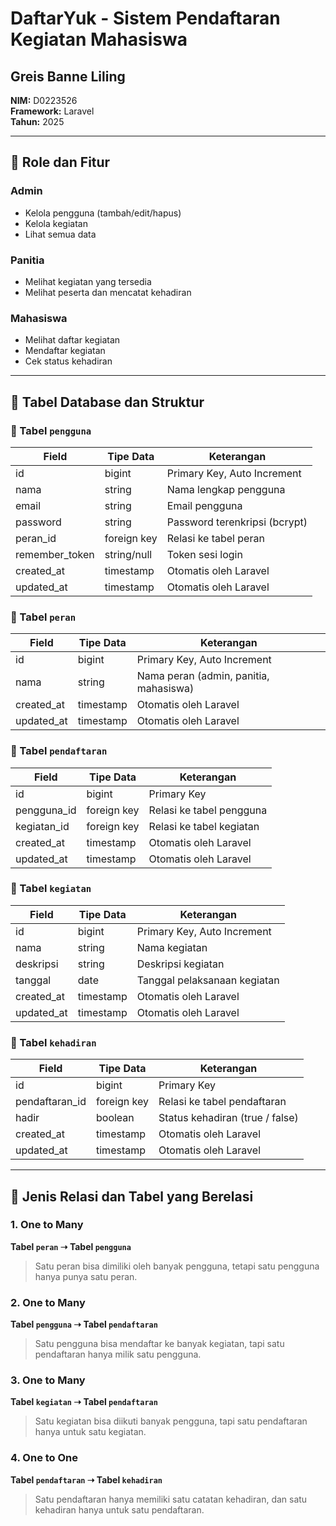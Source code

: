 # DaftarYuk - Sistem Pendaftaran Kegiatan Mahasiswa

## Greis Banne Liling  
**NIM:** D0223526  
**Framework:** Laravel  
**Tahun:** 2025

---

## 🎯 Role dan Fitur

### Admin
- Kelola pengguna (tambah/edit/hapus)
- Kelola kegiatan
- Lihat semua data

### Panitia
- Melihat kegiatan yang tersedia
- Melihat peserta dan mencatat kehadiran

### Mahasiswa
- Melihat daftar kegiatan
- Mendaftar kegiatan
- Cek status kehadiran

---

## 🧩 Tabel Database dan Struktur

### 🔹 Tabel `pengguna`

| Field          | Tipe Data   | Keterangan                               |
|----------------|-------------|------------------------------------------|
| id             | bigint      | Primary Key, Auto Increment              |
| nama           | string      | Nama lengkap pengguna                    |
| email          | string      | Email pengguna                           |
| password       | string      | Password terenkripsi (bcrypt)           |
| peran_id       | foreign key | Relasi ke tabel peran                    |
| remember_token | string/null | Token sesi login                         |
| created_at     | timestamp   | Otomatis oleh Laravel                    |
| updated_at     | timestamp   | Otomatis oleh Laravel                    |

### 🔹 Tabel `peran`

| Field      | Tipe Data | Keterangan                           |
|------------|-----------|--------------------------------------|
| id         | bigint    | Primary Key, Auto Increment          |
| nama       | string    | Nama peran (admin, panitia, mahasiswa) |
| created_at | timestamp | Otomatis oleh Laravel                |
| updated_at | timestamp | Otomatis oleh Laravel                |

### 🔹 Tabel `pendaftaran`

| Field        | Tipe Data   | Keterangan                         |
|--------------|-------------|------------------------------------|
| id           | bigint      | Primary Key                        |
| pengguna_id  | foreign key | Relasi ke tabel pengguna           |
| kegiatan_id  | foreign key | Relasi ke tabel kegiatan           |
| created_at   | timestamp   | Otomatis oleh Laravel              |
| updated_at   | timestamp   | Otomatis oleh Laravel              |

### 🔹 Tabel `kegiatan`

| Field      | Tipe Data | Keterangan                         |
|------------|-----------|------------------------------------|
| id         | bigint    | Primary Key, Auto Increment        |
| nama       | string    | Nama kegiatan                      |
| deskripsi  | string    | Deskripsi kegiatan                 |
| tanggal    | date      | Tanggal pelaksanaan kegiatan      |
| created_at | timestamp | Otomatis oleh Laravel              |
| updated_at | timestamp | Otomatis oleh Laravel              |

### 🔹 Tabel `kehadiran`

| Field           | Tipe Data   | Keterangan                            |
|------------------|-------------|----------------------------------------|
| id               | bigint      | Primary Key                            |
| pendaftaran_id   | foreign key | Relasi ke tabel pendaftaran            |
| hadir            | boolean     | Status kehadiran (true / false)        |
| created_at       | timestamp   | Otomatis oleh Laravel                  |
| updated_at       | timestamp   | Otomatis oleh Laravel                  |

---

## 🔗 Jenis Relasi dan Tabel yang Berelasi

### 1. One to Many  
**Tabel `peran` ➝ Tabel `pengguna`**  
> Satu peran bisa dimiliki oleh banyak pengguna, tetapi satu pengguna hanya punya satu peran.

### 2. One to Many  
**Tabel `pengguna` ➝ Tabel `pendaftaran`**  
> Satu pengguna bisa mendaftar ke banyak kegiatan, tapi satu pendaftaran hanya milik satu pengguna.

### 3. One to Many  
**Tabel `kegiatan` ➝ Tabel `pendaftaran`**  
> Satu kegiatan bisa diikuti banyak pengguna, tapi satu pendaftaran hanya untuk satu kegiatan.

### 4. One to One  
**Tabel `pendaftaran` ➝ Tabel `kehadiran`**  
> Satu pendaftaran hanya memiliki satu catatan kehadiran, dan satu kehadiran hanya untuk satu pendaftaran.
